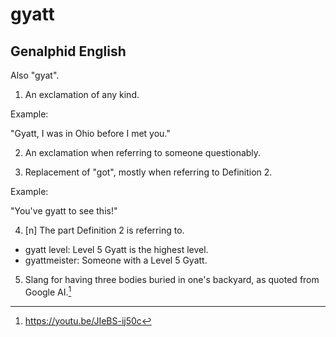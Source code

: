 # gyatt
## Genalphid English

Also "gyat".

1. An exclamation of any kind.

Example:

"Gyatt, I was in Ohio before I met you."

2. An exclamation when referring to someone questionably.

3. Replacement of "got", mostly when referring to Definition 2.

Example:

"You've gyatt to see this!"

4. [n] The part Definition 2 is referring to.

* gyatt level: Level 5 Gyatt is the highest level.
* gyattmeister: Someone with a Level 5 Gyatt.

5. Slang for having three bodies buried in one's backyard, as quoted from Google AI.[^1]

[^1]: <https://youtu.be/JIeBS-ij50c>
